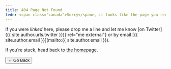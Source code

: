 ```yaml
---
title: 404 Page Not Found
lede: <span class="canada">Sorry</span>, it looks like the page you requested cannot be found.
---
```


If you were *linked* here, please drop me a line and let me know [on Twitter]({{ site.author.urls.twitter }}){:rel="me  external"} or by email [{{ site.author.email }}](mailto:{{ site.author.email }}).

If you’re stuck, head back to [the homepage](/).

<nav class="buttons-list" role="navigation">
    <button role="button" type="button" onclick="history.back(-1)" aria-label="Go back">← Go Back</button>
</nav>
